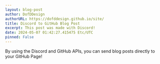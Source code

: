 ```yaml
---
layout: blog-post
author: DofDDesign
authorURL: https://dofddesign.github.io/site/
title: Discord to GitHub Blog Post
excerpt: This post was made with Discord!
date: 2024-05-07 01:42:27.415475 Etc/UTC
pinned: False
---
```

By using the Discord and GitHub APIs, you can send blog posts directly to your GitHub Page!
